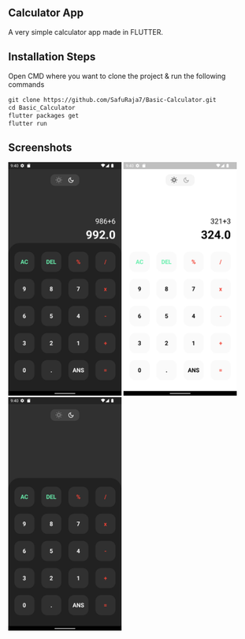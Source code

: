 ## Calculator App

A very simple calculator app made in FLUTTER.

## Installation Steps
Open CMD where you want to clone the project & run the following commands

```
git clone https://github.com/SafuRaja7/Basic-Calculator.git
cd Basic_Calculator
flutter packages get
flutter run
```

## Screenshots 

<img src="screenshots/Screenshot_1670776820.png" alt="" width="230">
<img src="screenshots/Screenshot_1670776838.png" alt="" width="230">
<img src="screenshots/Screenshot_1670776843.png" alt="" width="230">




